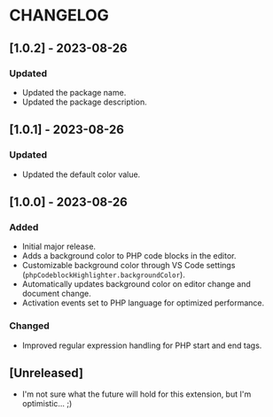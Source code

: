 # CHANGELOG

## [1.0.2] - 2023-08-26

### Updated

- Updated the package name.
- Updated the package description.

## [1.0.1] - 2023-08-26

### Updated

- Updated the default color value.

## [1.0.0] - 2023-08-26

### Added

- Initial major release.
- Adds a background color to PHP code blocks in the editor.
- Customizable background color through VS Code settings (`phpCodeblockHighlighter.backgroundColor`).
- Automatically updates background color on editor change and document change.
- Activation events set to PHP language for optimized performance.

### Changed

- Improved regular expression handling for PHP start and end tags.

## [Unreleased]

- I'm not sure what the future will hold for this extension, but I'm optimistic... ;)
